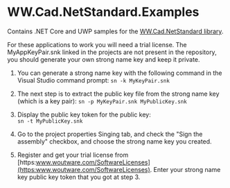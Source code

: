 # WW.Cad.NetStandard.Examples
Contains .NET Core and UWP samples for the [WW.Cad.NetStandard library](https://www.woutware.com/ww.cad.netstandard).

For these applications to work you will need a trial license.
The MyAppKeyPair.snk linked in the projects are not present in the repository, 
you should generate your own strong name key and keep it private.

1. You can generate a strong name key with the following command in the Visual Studio command prompt:
    ```sn -k MyKeyPair.snk```

1. The next step is to extract the public key file from the strong name key (which is a key pair):
    ```sn -p MyKeyPair.snk MyPublicKey.snk```

1. Display the public key token for the public key: 	
    ```sn -t MyPublicKey.snk```

1. Go to the project properties Singing tab, and check the "Sign the assembly" checkbox, 
   and choose the strong name key you created.

1. Register and get your trial license from [https:www.woutware.com/SoftwareLicenses](https:www.woutware.com/SoftwareLicenses).
   Enter your strong name key public key token that you got at step 3.
